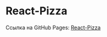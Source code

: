 # React-Pizza
Ссылка на GitHub Pages: [React-Pizza](https://viktoriamagina.github.io/VictoriaMagina.github.io/React-Pizza/?category=0&type=rating&search=&page=1)
